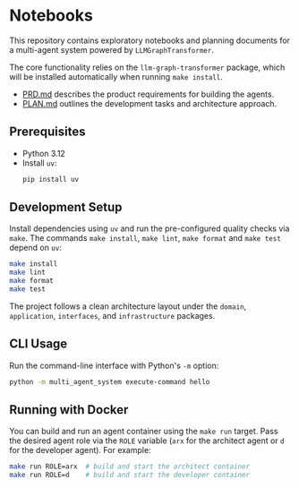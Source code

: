 # Notebooks

This repository contains exploratory notebooks and planning documents for a multi-agent system powered by `LLMGraphTransformer`.

The core functionality relies on the `llm-graph-transformer` package, which will be installed automatically when running `make install`.

- [PRD.md](PRD.md) describes the product requirements for building the agents.
- [PLAN.md](PLAN.md) outlines the development tasks and architecture approach.

## Prerequisites

- Python 3.12
- Install `uv`:
  ```bash
  pip install uv
  ```

## Development Setup

Install dependencies using `uv` and run the pre-configured quality checks via `make`. The commands `make install`, `make lint`, `make format` and `make test` depend on `uv`:

```bash
make install
make lint
make format
make test
```

The project follows a clean architecture layout under the `domain`, `application`, `interfaces`, and `infrastructure` packages.

## CLI Usage

Run the command-line interface with Python's `-m` option:

```bash
python -m multi_agent_system execute-command hello
```

## Running with Docker

You can build and run an agent container using the `make run` target. Pass the
desired agent role via the `ROLE` variable (`arx` for the architect agent or
`d` for the developer agent). For example:

```bash
make run ROLE=arx  # build and start the architect container
make run ROLE=d    # build and start the developer container
```
